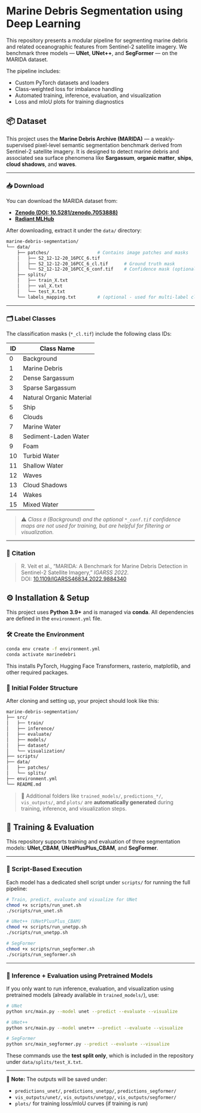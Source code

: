 # Marine Debris Segmentation using Deep Learning

This repository presents a modular pipeline for segmenting marine debris and related oceanographic features from Sentinel-2 satellite imagery. We benchmark three models — **UNet**, **UNet++**, and **SegFormer** — on the MARIDA dataset.

The pipeline includes:
- Custom PyTorch datasets and loaders
- Class-weighted loss for imbalance handling
- Automated training, inference, evaluation, and visualization
- Loss and mIoU plots for training diagnostics

## 📦 Dataset

This project uses the **Marine Debris Archive (MARIDA)** — a weakly-supervised pixel-level semantic segmentation benchmark derived from Sentinel-2 satellite imagery. It is designed to detect marine debris and associated sea surface phenomena like **Sargassum**, **organic matter**, **ships**, **cloud shadows**, and **waves**.

---

### 📥 Download

You can download the MARIDA dataset from:

- **[Zenodo (DOI: 10.5281/zenodo.7053888)](https://doi.org/10.5281/zenodo.7053888)**
- **[Radiant MLHub](https://mlhub.earth/data/marida)**

After downloading, extract it under the `data/` directory:

```bash
marine-debris-segmentation/
└── data/
    ├── patches/                  # Contains image patches and masks
    │   ├── S2_12-12-20_16PCC_6.tif
    │   ├── S2_12-12-20_16PCC_6_cl.tif      # Ground truth mask
    │   └── S2_12-12-20_16PCC_6_conf.tif    # Confidence mask (optional)
    ├── splits/
    │   ├── train_X.txt
    │   ├── val_X.txt
    │   └── test_X.txt
    └── labels_mapping.txt        # (optional - used for multi-label classification)
```

---

### 🗂️ Label Classes

The classification masks (`*_cl.tif`) include the following class IDs:

| ID  | Class Name               |
|-----|---------------------------|
| 0   | Background                |
| 1   | Marine Debris             |
| 2   | Dense Sargassum           |
| 3   | Sparse Sargassum          |
| 4   | Natural Organic Material  |
| 5   | Ship                      |
| 6   | Clouds                    |
| 7   | Marine Water              |
| 8   | Sediment-Laden Water      |
| 9   | Foam                      |
| 10  | Turbid Water              |
| 11  | Shallow Water             |
| 12  | Waves                     |
| 13  | Cloud Shadows             |
| 14  | Wakes                     |
| 15  | Mixed Water               |

> ⚠️ *Class `0` (Background) and the optional `*_conf.tif` confidence maps are not used for training, but are helpful for filtering or visualization.*

---

### 📄 Citation

> R. Veit et al., “MARIDA: A Benchmark for Marine Debris Detection in Sentinel-2 Satellite Imagery,” *IGARSS 2022*.  
> DOI: [10.1109/IGARSS46834.2022.9884340](https://doi.org/10.1109/IGARSS46834.2022.9884340)

## ⚙️ Installation & Setup

This project uses **Python 3.9+** and is managed via **conda**. All dependencies are defined in the `environment.yml` file.

### 🛠️ Create the Environment

```bash
conda env create -f environment.yml
conda activate marinedebri
```

This installs PyTorch, Hugging Face Transformers, rasterio, matplotlib, and other required packages.

### 📁 Initial Folder Structure

After cloning and setting up, your project should look like this:

```bash
marine-debris-segmentation/
├── src/
│   ├── train/
│   ├── inference/
│   ├── evaluate/
│   ├── models/
│   ├── dataset/
│   └── visualization/
├── scripts/
├── data/
│   ├── patches/
│   └── splits/
├── environment.yml
└── README.md
```

> 🔄 Additional folders like `trained_models/`, `predictions_*/`, `vis_outputs/`, and `plots/` are **automatically generated** during training, inference, and visualization steps.


## 🚀 Training & Evaluation

This repository supports training and evaluation of three segmentation models: **UNet_CBAM**, **UNetPlusPlus_CBAM**, and **SegFormer**.

---

### 📜 Script-Based Execution

Each model has a dedicated shell script under `scripts/` for running the full pipeline:

```bash
# Train, predict, evaluate and visualize for UNet
chmod +x scripts/run_unet.sh
./scripts/run_unet.sh

# UNet++ (UNetPlusPlus_CBAM)
chmod +x scripts/run_unetpp.sh
./scripts/run_unetpp.sh

# SegFormer
chmod +x scripts/run_segformer.sh
./scripts/run_segformer.sh
```

---

### 🧪 Inference + Evaluation using Pretrained Models

If you only want to run inference, evaluation, and visualization using pretrained models (already available in `trained_models/`), use:

```bash
# UNet
python src/main.py --model unet --predict --evaluate --visualize

# UNet++
python src/main.py --model unet++ --predict --evaluate --visualize

# SegFormer
python src/main_segformer.py --predict --evaluate --visualize
```

These commands use the **test split only**, which is included in the repository under `data/splits/test_X.txt`.

---

🧠 **Note:** The outputs will be saved under:

- `predictions_unet/`, `predictions_unetpp/`, `predictions_segformer/`
- `vis_outputs/unet/`, `vis_outputs/unetpp/`, `vis_outputs/segformer/`
- `plots/` for training loss/mIoU curves (if training is run)
